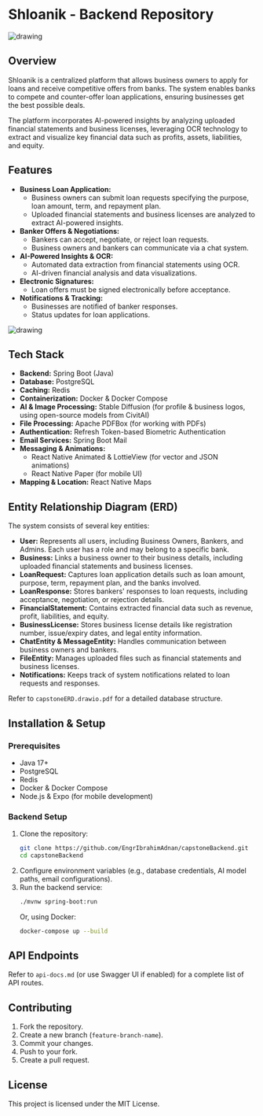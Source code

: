 # Shloanik - Backend Repository


<img src="https://github.com/user-attachments/assets/4440b202-c0dd-4aff-8dfa-21cc926b798d" alt="drawing"/>

## Overview
Shloanik is a centralized platform that allows business owners to apply for loans and receive competitive offers from banks. The system enables banks to compete and counter-offer loan applications, ensuring businesses get the best possible deals. 

The platform incorporates AI-powered insights by analyzing uploaded financial statements and business licenses, leveraging OCR technology to extract and visualize key financial data such as profits, assets, liabilities, and equity. 

## Features
- **Business Loan Application:**
  - Business owners can submit loan requests specifying the purpose, loan amount, term, and repayment plan.
  - Uploaded financial statements and business licenses are analyzed to extract AI-powered insights.
- **Banker Offers & Negotiations:**
  - Bankers can accept, negotiate, or reject loan requests.
  - Business owners and bankers can communicate via a chat system.
- **AI-Powered Insights & OCR:**
  - Automated data extraction from financial statements using OCR.
  - AI-driven financial analysis and data visualizations.
- **Electronic Signatures:**
  - Loan offers must be signed electronically before acceptance.
- **Notifications & Tracking:**
  - Businesses are notified of banker responses.
  - Status updates for loan applications.

<img src="https://github.com/user-attachments/assets/2f19c079-97f2-4ff0-932e-ab72a1640914" alt="drawing"/>

## Tech Stack
- **Backend:** Spring Boot (Java) 
- **Database:** PostgreSQL 
- **Caching:** Redis
- **Containerization:** Docker & Docker Compose
- **AI & Image Processing:** Stable Diffusion (for profile & business logos, using open-source models from CivitAI)
- **File Processing:** Apache PDFBox (for working with PDFs)
- **Authentication:** Refresh Token-based Biometric Authentication
- **Email Services:** Spring Boot Mail
- **Messaging & Animations:**
  - React Native Animated & LottieView (for vector and JSON animations)
  - React Native Paper (for mobile UI)
- **Mapping & Location:** React Native Maps

## Entity Relationship Diagram (ERD)
The system consists of several key entities:

- **User:** Represents all users, including Business Owners, Bankers, and Admins. Each user has a role and may belong to a specific bank.
- **Business:** Links a business owner to their business details, including uploaded financial statements and business licenses.
- **LoanRequest:** Captures loan application details such as loan amount, purpose, term, repayment plan, and the banks involved.
- **LoanResponse:** Stores bankers' responses to loan requests, including acceptance, negotiation, or rejection details.
- **FinancialStatement:** Contains extracted financial data such as revenue, profit, liabilities, and equity.
- **BusinessLicense:** Stores business license details like registration number, issue/expiry dates, and legal entity information.
- **ChatEntity & MessageEntity:** Handles communication between business owners and bankers.
- **FileEntity:** Manages uploaded files such as financial statements and business licenses.
- **Notifications:** Keeps track of system notifications related to loan requests and responses.

Refer to `capstoneERD.drawio.pdf` for a detailed database structure.

## Installation & Setup
### Prerequisites
- Java 17+
- PostgreSQL
- Redis
- Docker & Docker Compose
- Node.js & Expo (for mobile development)

### Backend Setup
1. Clone the repository:
   ```sh
   git clone https://github.com/EngrIbrahimAdnan/capstoneBackend.git
   cd capstoneBackend
   ```
2. Configure environment variables (e.g., database credentials, AI model paths, email configurations).
3. Run the backend service:
   ```sh
   ./mvnw spring-boot:run
   ```
   Or, using Docker:
   ```sh
   docker-compose up --build
   ```

## API Endpoints
Refer to `api-docs.md` (or use Swagger UI if enabled) for a complete list of API routes.

## Contributing
1. Fork the repository.
2. Create a new branch (`feature-branch-name`).
3. Commit your changes.
4. Push to your fork.
5. Create a pull request.

## License
This project is licensed under the MIT License.
